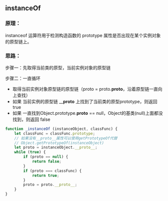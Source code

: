 ## instanceOf

### 原理：
instanceof 运算符用于检测构造函数的 prototype 属性是否出现在某个实例对象的原型链上。

### 思路：

步骤一：先取得当前类的原型，当前实例对象的原型链

步骤二：一直循环

- 取得当前实例对象原型链的原型链（proto = proto.____proto____，沿着原型链一直向上查找）
- 如果 当前实例的原型链  ____proto__ 上找到了当前类的原型prototype，则返回 true
- 如果 一直找到Object.prototype.____proto____ == null，Object的基类(null)上面都没找到，则返回 false

``` js
function _instanceOf (instanceObject, classFunc) {
    let classFunc = classFunc.prototype;
    // 如果没有__proto__属性可以使用getPrototypeOf代替
    // Object.getPrototypeOf(instanceObject)
    let proto = instanceObject.__proto__;
    while (true) {
        if (proto == null) {
            return false;
        }
        if (proto === classFunc) {
            return true;
        }
        proto = proto.__proto__;
    }
}
```